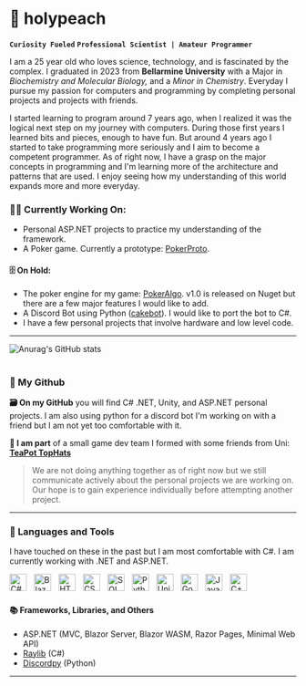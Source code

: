 # 🍑 holypeach
**`Curiosity Fueled`** **`Professional Scientist | Amateur Programmer`**

I am a 25 year old who loves science, technology, and is fascinated by the complex. I graduated in 2023 from **Bellarmine University** with a Major in *Biochemistry and Molecular Biology,* and a *Minor in Chemistry*. Everyday I pursue my passion for computers and programming by completing personal projects and projects with friends.  

I started learning to program around 7 years ago, when I realized it was the logical next step on my journey with computers. During those first years I learned bits and pieces, enough to have fun. But around 4 years ago I started to take programming more seriously and I aim to become a competent programmer. As of right now, I have a grasp on the major concepts in programming and I'm learning more of the architecture and patterns that are used. I enjoy seeing how my understanding of this world expands more and more everyday.  

### 🧑‍💻 Currently Working On:  
- Personal ASP.NET projects to practice my understanding of the framework.
- A Poker game. Currently a prototype: [PokerProto](https://github.com/holypeachy/PokerProto).

#### 🗄️ On Hold:  
- The poker engine for my game: [PokerAlgo](https://github.com/holypeachy/PokerAlgo). v1.0 is released on Nuget but there are a few major features I would like to add.
- A Discord Bot using Python ([cakebot](https://github.com/holypeachy/cakebot)). I would like to port the bot to C#.
- I have a few personal projects that involve hardware and low level code.

---
![Anurag's GitHub stats](https://github-readme-stats.vercel.app/api?username=holypeachy&show_icons=true&theme=radical)  

#
### 🐙 My Github
**🗃️ On my GitHub** you will find C# .NET, Unity, and ASP.NET personal projects. I am also using python for a discord bot I'm working on with a friend but I am not yet too comfortable with it.

**🎩 I am part** of a small game dev team I formed with some friends from Uni: <a href="https://github.com/TeaPot-TopHats"><strong>TeaPot TopHats</strong></a>  
> We are not doing anything together as of right now but we still communicate actively about the personal projects we are working on. Our hope is to gain experience individually before attempting another project.

---
### 🧪 Languages and Tools
<p>I have touched on these in the past but I am most comfortable with C#. I am currently working with .NET and ASP.NET.</p>
<img align="left" alt="C#" width="30px" style="padding-right: 10px" src="https://cdn.jsdelivr.net/gh/devicons/devicon/icons/csharp/csharp-original.svg" />
<img align="left" alt="Blazor" width="30px" style="padding-right: 10px" src="https://cdn.jsdelivr.net/gh/devicons/devicon@latest/icons/blazor/blazor-original.svg" />
<img align="left" alt="HTML" width="30px" style="padding-right: 10px" src="https://cdn.jsdelivr.net/gh/devicons/devicon/icons/html5/html5-original.svg" />
<img align="left" alt="CSS" width="30px" style="padding-right: 10px" src="https://cdn.jsdelivr.net/gh/devicons/devicon/icons/css3/css3-original.svg" />
<img align="left" alt="SQL" width="30px" style="padding-right: 10px" src="https://cdn.jsdelivr.net/gh/devicons/devicon@latest/icons/azuresqldatabase/azuresqldatabase-original.svg" />
<img align="left" alt="Python" width="30px" style="padding-right: 10px" src="https://cdn.jsdelivr.net/gh/devicons/devicon/icons/python/python-original.svg" />
<img align="left" alt="Unity" width="30px" style="padding-right: 10px" src="https://cdn.jsdelivr.net/gh/devicons/devicon/icons/unity/unity-original.svg" />
<img align="left" alt="Godot" width="30px" style="padding-right: 10px" src="https://cdn.jsdelivr.net/gh/devicons/devicon/icons/godot/godot-original.svg" />
<img align="left" alt="Java" width="30px" style="padding-right: 10px" src="https://cdn.jsdelivr.net/gh/devicons/devicon/icons/java/java-original.svg" />
<img align="left" alt="C++" width="30px" style="padding-right: 10px" src="https://cdn.jsdelivr.net/gh/devicons/devicon/icons/cplusplus/cplusplus-original.svg" />
<br>
<br>

#### 📚 Frameworks, Libraries, and Others  
- ASP.NET (MVC, Blazor Server, Blazor WASM, Razor Pages, Minimal Web API)
- [Raylib](https://github.com/ChrisDill/Raylib-cs) (C#)
- [Discordpy](https://github.com/Rapptz/discord.py) (Python)

---
